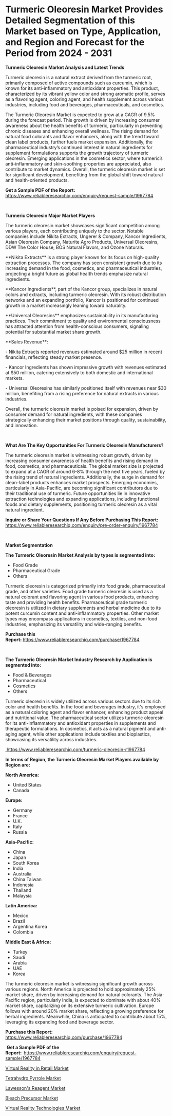<p><h1>Turmeric Oleoresin Market Provides Detailed Segmentation of this Market based on Type, Application, and Region and Forecast for the Period from 2024 - 2031</h1></p><p><strong>Turmeric Oleoresin Market Analysis and Latest Trends</strong></p>
<p><p>Turmeric oleoresin is a natural extract derived from the turmeric root, primarily composed of active compounds such as curcumin, which is known for its anti-inflammatory and antioxidant properties. This product, characterized by its vibrant yellow color and strong aromatic profile, serves as a flavoring agent, coloring agent, and health supplement across various industries, including food and beverages, pharmaceuticals, and cosmetics.</p><p>The Turmeric Oleoresin Market is expected to grow at a CAGR of 9.5% during the forecast period. This growth is driven by increasing consumer awareness about the health benefits of turmeric, particularly in preventing chronic diseases and enhancing overall wellness. The rising demand for natural food colorants and flavor enhancers, along with the trend toward clean label products, further fuels market expansion. Additionally, the pharmaceutical industry’s continued interest in natural ingredients for supplement formulations supports the growth trajectory of turmeric oleoresin. Emerging applications in the cosmetics sector, where turmeric’s anti-inflammatory and skin-soothing properties are appreciated, also contribute to market dynamics. Overall, the turmeric oleoresin market is set for significant development, benefiting from the global shift toward natural and health-oriented products.</p></p>
<p><strong>Get a Sample PDF of the Report:&nbsp;</strong> <a href="https://www.reliableresearchiq.com/enquiry/request-sample/1967784?utm_campaign=104&utm_medium=2&utm_source=Github&utm_content=ia&utm_term=15112024&utm_id=turmeric-oleoresin">https://www.reliableresearchiq.com/enquiry/request-sample/1967784</a></p>
<p>&nbsp;</p>
<p><strong>Turmeric Oleoresin Major Market Players</strong></p>
<p><p>The turmeric oleoresin market showcases significant competition among various players, each contributing uniquely to the sector. Notable companies include Nikita Extracts, Ungerer & Company, Kancor Ingredients, Asian Oleoresin Company, Naturite Agro Products, Universal Oleoresins, DDW The Color House, BOS Natural Flavors, and Ozone Naturals.</p><p>**Nikita Extracts** is a strong player known for its focus on high-quality extraction processes. The company has seen consistent growth due to its increasing demand in the food, cosmetics, and pharmaceutical industries, projecting a bright future as global health trends emphasize natural ingredients.</p><p>**Kancor Ingredients**, part of the Kancor group, specializes in natural colors and extracts, including turmeric oleoresin. With its robust distribution networks and an expanding portfolio, Kancor is positioned for continued growth in a market increasingly leaning toward naturality.</p><p>**Universal Oleoresins** emphasizes sustainability in its manufacturing practices. Their commitment to quality and environmental consciousness has attracted attention from health-conscious consumers, signaling potential for substantial market share growth.</p><p>**Sales Revenue**: </p><p>- Nikita Extracts reported revenues estimated around $25 million in recent financials, reflecting steady market presence.</p><p>- Kancor Ingredients has shown impressive growth with revenues estimated at $50 million, catering extensively to both domestic and international markets.</p><p>- Universal Oleoresins has similarly positioned itself with revenues near $30 million, benefiting from a rising preference for natural extracts in various industries.</p><p>Overall, the turmeric oleoresin market is poised for expansion, driven by consumer demand for natural ingredients, with these companies strategically enhancing their market positions through quality, sustainability, and innovation.</p></p>
<p>&nbsp;</p>
<p><strong>What Are The Key Opportunities For Turmeric Oleoresin Manufacturers?</strong></p>
<p><p>The turmeric oleoresin market is witnessing robust growth, driven by increasing consumer awareness of health benefits and rising demand in food, cosmetics, and pharmaceuticals. The global market size is projected to expand at a CAGR of around 6-8% through the next five years, fueled by the rising trend of natural ingredients. Additionally, the surge in demand for clean-label products enhances market prospects. Emerging economies, particularly in Asia-Pacific, are becoming significant contributors due to their traditional use of turmeric. Future opportunities lie in innovative extraction technologies and expanding applications, including functional foods and dietary supplements, positioning turmeric oleoresin as a vital natural ingredient.</p></p>
<p><strong>Inquire or Share Your Questions If Any Before Purchasing This Report:</strong> <a href="https://www.reliableresearchiq.com/enquiry/pre-order-enquiry/1967784?utm_campaign=104&utm_medium=2&utm_source=Github&utm_content=ia&utm_term=15112024&utm_id=turmeric-oleoresin">https://www.reliableresearchiq.com/enquiry/pre-order-enquiry/1967784</a></p>
<p>&nbsp;</p>
<p><strong>Market Segmentation</strong></p>
<p><strong>The Turmeric Oleoresin Market Analysis by types is segmented into:</strong></p>
<p><ul><li>Food Grade</li><li>Pharmaceutical Grade</li><li>Others</li></ul></p>
<p><p>Turmeric oleoresin is categorized primarily into food grade, pharmaceutical grade, and other varieties. Food grade turmeric oleoresin is used as a natural colorant and flavoring agent in various food products, enhancing taste and providing health benefits. Pharmaceutical grade turmeric oleoresin is utilized in dietary supplements and herbal medicine due to its potent curcumin content and anti-inflammatory properties. Other market types may encompass applications in cosmetics, textiles, and non-food industries, emphasizing its versatility and wide-ranging benefits.</p></p>
<p><strong>Purchase this Report:&nbsp;</strong><a href="https://www.reliableresearchiq.com/purchase/1967784?utm_campaign=104&utm_medium=2&utm_source=Github&utm_content=ia&utm_term=15112024&utm_id=turmeric-oleoresin">https://www.reliableresearchiq.com/purchase/1967784</a></p>
<p>&nbsp;</p>
<p><strong>The Turmeric Oleoresin Market Industry Research by Application is segmented into:</strong></p>
<p><ul><li>Food & Beverages</li><li>Pharmaceutical</li><li>Cosmetics</li><li>Others</li></ul></p>
<p><p>Turmeric oleoresin is widely utilized across various sectors due to its rich color and health benefits. In the food and beverages industry, it's employed as a natural coloring agent and flavor enhancer, enhancing product appeal and nutritional value. The pharmaceutical sector utilizes turmeric oleoresin for its anti-inflammatory and antioxidant properties in supplements and therapeutic formulations. In cosmetics, it acts as a natural pigment and anti-aging agent, while other applications include textiles and bioplastics, showcasing its versatility across industries.</p></p>
<p><a href="https://www.reliableresearchiq.com/turmeric-oleoresin-r1967784?utm_campaign=104&utm_medium=2&utm_source=Github&utm_content=ia&utm_term=15112024&utm_id=turmeric-oleoresin">&nbsp;https://www.reliableresearchiq.com/turmeric-oleoresin-r1967784</a></p>
<p><strong>In terms of Region, the Turmeric Oleoresin Market Players available by Region are:</strong></p>
<p>
    <p> <strong> North America: </strong>
        <ul>
            <li>United States</li>
            <li>Canada</li>
        </ul>
        </p> 
    <p> <strong> Europe: </strong>
        <ul>
            <li>Germany</li>
            <li>France</li>
            <li>U.K.</li>
            <li>Italy</li>
            <li>Russia</li>
        </ul>
        </p> 
    <p> <strong> Asia-Pacific: </strong>
        <ul>
            <li>China</li>
            <li>Japan</li>
            <li>South Korea</li>
            <li>India</li>
            <li>Australia</li>
            <li>China Taiwan</li>
            <li>Indonesia</li>
            <li>Thailand</li>
            <li>Malaysia</li>
        </ul>
        </p> 
    <p> <strong> Latin America: </strong>
        <ul>
            <li>Mexico</li>
            <li>Brazil</li>
            <li>Argentina Korea</li>
            <li>Colombia</li>
        </ul>
        </p> 
    <p> <strong> Middle East & Africa: </strong>
        <ul>
            <li>Turkey</li>
            <li>Saudi</li>
            <li>Arabia</li>
            <li>UAE</li>
            <li>Korea</li>
        </ul>
    </p>
    </p>
<p><p>The turmeric oleoresin market is witnessing significant growth across various regions. North America is projected to hold approximately 25% market share, driven by increasing demand for natural colorants. The Asia-Pacific region, particularly India, is expected to dominate with about 40% market share, capitalizing on its extensive turmeric cultivation. Europe follows with around 20% market share, reflecting a growing preference for herbal ingredients. Meanwhile, China is anticipated to contribute about 15%, leveraging its expanding food and beverage sector.</p></p>
<p><strong>Purchase this Report: </strong><a href="https://www.reliableresearchiq.com/purchase/1967784?utm_campaign=104&utm_medium=2&utm_source=Github&utm_content=ia&utm_term=15112024&utm_id=turmeric-oleoresin">https://www.reliableresearchiq.com/purchase/1967784</a></p>
<p>&nbsp;<strong>Get a Sample PDF of the Report:&nbsp;&nbsp;</strong><a href="https://www.reliableresearchiq.com/enquiry/request-sample/1967784?utm_campaign=104&utm_medium=2&utm_source=Github&utm_content=ia&utm_term=15112024&utm_id=turmeric-oleoresin">https://www.reliableresearchiq.com/enquiry/request-sample/1967784</a></p>
<p><strong></strong></p>
<p><p><a href="https://issuu.com/reportprime-2/docs/virtual-reality-in-retail-market-si_008af52a478e4b?utm_campaign=104&utm_medium=2&utm_source=Github&utm_content=ia&utm_term=15112024&utm_id=turmeric-oleoresin">Virtual Reality in Retail Market</a></p><p><a href="https://www.linkedin.com/pulse/exploring-tetrahydro-pyrrole-market-strategic-insights-growth-ht9jc?utm_campaign=104&utm_medium=2&utm_source=Github&utm_content=ia&utm_term=15112024&utm_id=turmeric-oleoresin">Tetrahydro Pyrrole Market</a></p><p><a href="https://www.linkedin.com/pulse/navigating-global-lawessons-reagent-market-landscape-trends-mtmoc?utm_campaign=104&utm_medium=2&utm_source=Github&utm_content=ia&utm_term=15112024&utm_id=turmeric-oleoresin">Lawesson's Reagent Market</a></p><p><a href="https://www.linkedin.com/pulse/pioneering-growth-analyzing-global-bleach-precursor-market-dynamics-pag4c?utm_campaign=104&utm_medium=2&utm_source=Github&utm_content=ia&utm_term=15112024&utm_id=turmeric-oleoresin">Bleach Precursor Market</a></p><p><a href="https://issuu.com/reportprime-2/docs/virtual-reality-technologies-market_605c24c85c5f86?utm_campaign=104&utm_medium=2&utm_source=Github&utm_content=ia&utm_term=15112024&utm_id=turmeric-oleoresin">Virtual Reality Technologies Market</a></p></p>